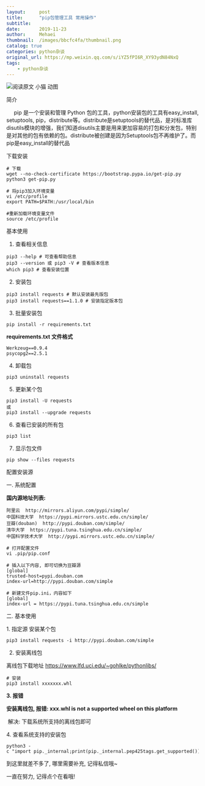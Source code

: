 ```yaml
---
layout:     post
title:      "pip包管理工具 常用操作"
subtitle:   
date:       2019-11-23
author:     Mehaei
thumbnail:  /images/bbcfc4fa/thumbnail.png
catalog: true
categories: python杂谈
original_url: https://mp.weixin.qq.com/s/iYZ5fPI6R_XY93ydN84NxQ
tags:
    - python杂谈
---
```


![](/images/bbcfc4fa/1.png "阅读原文 小猫 动图")

简介

     pip 是一个安装和管理 Python 包的工具，python安装包的工具有easy\_install, setuptools, pip，distribute等。distribute是setuptools的替代品，是对标准库disutils模块的增强，我们知道disutils主要是用来更加容易的打包和分发包，特别是对其他的包有依赖的包。distribute被创建是因为Setuptools包不再维护了。而pip是easy\_install的替代品

下载安装

```
# 下载
wget --no-check-certificate https://bootstrap.pypa.io/get-pip.py
python3 get-pip.py

# 将pip3加入环境变量
vi /etc/profile
export PATH=$PATH:/usr/local/bin

#重新加载环境变量文件
source /etc/profile
```

基本使用

1. 查看相关信息

```
pip3 --help # 可查看帮助信息
pip3 --version 或 pip3 -V # 查看版本信息
which pip3 # 查看安装位置
```

2. 安装包

```
pip3 install requests # 默认安装最先版包
pip3 install requests==1.1.0 # 安装指定版本包
```

3. 批量安装包

```
pip install -r requirements.txt
```

**requirements.txt 文件格式**

```
Werkzeug==0.9.4
psycopg2==2.5.1
```

4. 卸载包

```
pip3 uninstall requests
```

5. 更新某个包

```
pip3 install -U requests
或
pip3 install --upgrade requests
```

6. 查看已安装的所有包

```
pip3 list
```

7. 显示包文件

```
pip show --files requests
```

配置安装源

一. 系统配置

**国内源地址列表:**

```
阿里云  http://mirrors.aliyun.com/pypi/simple/ 
中国科技大学  https://pypi.mirrors.ustc.edu.cn/simple/ 
豆瓣(douban)  http://pypi.douban.com/simple/ 
清华大学  https://pypi.tuna.tsinghua.edu.cn/simple/ 
中国科学技术大学  http://pypi.mirrors.ustc.edu.cn/simple/
```

```
# 打开配置文件
vi .pip/pip.conf

# 插入以下内容, 即可切换为豆瓣源
[global]
trusted-host=pypi.douban.com
index-url=http://pypi.douban.com/simple
```

```
# 新建文件pip.ini，内容如下
[global]
index-url = https://pypi.tuna.tsinghua.edu.cn/simple
```

二. 基本使用

1. 指定源 安装某个包

```
pip3 install requests -i http://pypi.douban.com/simple
```

2. 安装离线包

离线包下载地址 https://www.lfd.uci.edu/~gohlke/pythonlibs/

```
# 安装
pip3 install xxxxxxx.whl
```

**3. 报错**

**安装离线包, 报错: xxx.whl is not a supported wheel on this platform**

 解决: 下载系统所支持的离线包即可

4. 查看系统支持的安装包

```
python3 -c "import pip._internal;print(pip._internal.pep425tags.get_supported())"
```

到这里就差不多了, 哪里需要补充, 记得私信哦~

一直在努力, 记得点个在看哦!